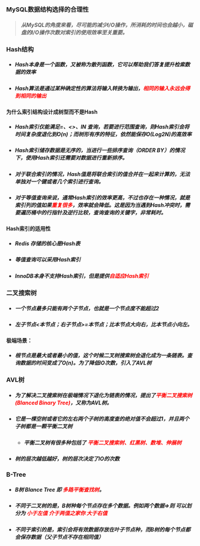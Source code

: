 ### MySQL数据结构选择的合理性



> ##### 从MySQL的角度来看，尽可能的减少I/O操作，所消耗的时间也会越小，磁盘的I/O操作次数对索引的使用效率至关重要。







### Hash结构

- ##### Hash本身是一个函数，又被称为散列函数，它可以帮助我们答复提升检索数据的效率

- ##### Hash算法是通过某种确定性的算法将输入转换为输出，<font color='red'>相同的输入永远会得到相同的输出</font>

##### 

#### 为什么索引结构设计成树型而不是Hash

- ##### Hash索引仅能满足=、<>、IN 查询，若要进行范围查询，则Hash索引会将时间复杂度退化到O(n)；而树形有序的特征，依然能保存O(Log2N)的高效率

- ##### Hash索引储存数据是无序的，当进行一些排序查询（ORDER BY）的情况下，使用Hash索引还需要对数据进行重新排序。

- ##### 对于联合索引的情况，Hash值是将联合索引的值合并在一起来计算的，无法单独对一个键或者几个索引进行查询。

- ##### 对于等值查询来说，通常Hash索引的效率更高，不过也存在一种情况，就是索引列的值如果<font color='red'>重复很多</font>，效率就会降低。这是因为当遇到Hash冲突时，需要遍历桶中的行指针及逆行比较，查询查询的关键字，非常耗时。



#### Hash索引的适用性

- ##### Redis 存储的核心是Hash表

- ##### 等值查询可以采用Hash索引

- ##### InnoDB本身不支持Hash索引，但是提供<font color='red'>自适应Hash索引</font> 







### 二叉搜索树

- ##### 一个节点最多只能有两个子节点，也就是一个节点度不能超过2

- ##### 左子节点<本节点；右子节点>=本节点；比本节点大向右，比本节点小向左。



#### 极端场景：

- ##### 根节点是最大或者最小的值，这个时候二叉树搜索树会退化成为一条链表。查询数据的时间变成了O(n)。为了降低IO次数，引入了AVL树





### AVL树

- ##### 为了解决二叉搜索树在极端情况下退化为链表的情况，提出了<font color='red'>平衡二叉搜索树(Blanced Binary Tree)</font>，又称为AVL树。

- ##### 它是一棵空树或者它的左右两个子树的高度查的绝对值不会超过1，并且两个子树都是一颗平衡二叉树

  - ##### 平衡二叉树有很多种包括了 <font color='red'>平衡二叉搜索树、红黑树、数堆、伸展树</font>

- ##### 树的层次越低越好，树的层次决定了IO的次数





### B-Tree

- ##### B树 Blance Tree 即 <font color='red'>多路平衡查找树</font>。

- ##### 不同于二叉树的是，B树种每个节点存在多个数据。例如两个数据=>则 可以划分为 <font color='red'>小于左值 介于两值之家你 大于右值 </font>

- ##### 不同于索引的是，索引会将有效数据存放在叶子节点种，而B树的每个节点都会保存数据（父子节点不存在相同值）



